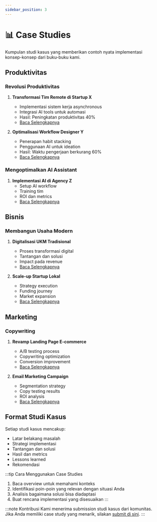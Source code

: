 ```yaml
---
sidebar_position: 3
---
```


# 📊 Case Studies

Kumpulan studi kasus yang memberikan contoh nyata implementasi konsep-konsep dari buku-buku kami.

## Produktivitas

### Revolusi Produktivitas
1. **Transformasi Tim Remote di Startup X**
   - Implementasi sistem kerja asynchronous
   - Integrasi AI tools untuk automasi
   - Hasil: Peningkatan produktivitas 40%
   - [Baca Selengkapnya](/files/case-studies/remote-team-transformation.pdf)

2. **Optimalisasi Workflow Designer Y**
   - Penerapan habit stacking
   - Penggunaan AI untuk ideation
   - Hasil: Waktu pengerjaan berkurang 60%
   - [Baca Selengkapnya](/files/case-studies/designer-workflow.pdf)

### Mengoptimalkan AI Assistant
1. **Implementasi AI di Agency Z**
   - Setup AI workflow
   - Training tim
   - ROI dan metrics
   - [Baca Selengkapnya](/files/case-studies/ai-agency-implementation.pdf)

## Bisnis

### Membangun Usaha Modern
1. **Digitalisasi UKM Tradisional**
   - Proses transformasi digital
   - Tantangan dan solusi
   - Impact pada revenue
   - [Baca Selengkapnya](/files/case-studies/ukm-digital-transformation.pdf)

2. **Scale-up Startup Lokal**
   - Strategy execution
   - Funding journey
   - Market expansion
   - [Baca Selengkapnya](/files/case-studies/local-startup-scaling.pdf)

## Marketing

### Copywriting
1. **Revamp Landing Page E-commerce**
   - A/B testing process
   - Copywriting optimization
   - Conversion improvement
   - [Baca Selengkapnya](/files/case-studies/landing-page-optimization.pdf)

2. **Email Marketing Campaign**
   - Segmentation strategy
   - Copy testing results
   - ROI analysis
   - [Baca Selengkapnya](/files/case-studies/email-marketing-success.pdf)

## Format Studi Kasus

Setiap studi kasus mencakup:
- Latar belakang masalah
- Strategi implementasi
- Tantangan dan solusi
- Hasil dan metrics
- Lessons learned
- Rekomendasi

:::tip Cara Menggunakan Case Studies
1. Baca overview untuk memahami konteks
2. Identifikasi poin-poin yang relevan dengan situasi Anda
3. Analisis bagaimana solusi bisa diadaptasi
4. Buat rencana implementasi yang disesuaikan
:::

:::note Kontribusi
Kami menerima submission studi kasus dari komunitas. Jika Anda memiliki case study yang menarik, silakan [submit di sini](/submit-case-study).
::: 
